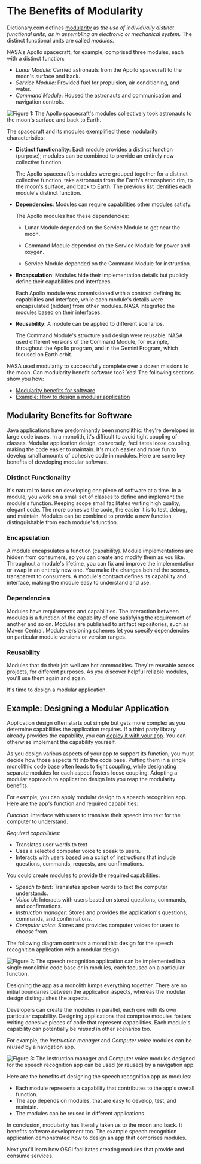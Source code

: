 # The Benefits of Modularity [](id=the-benefits-of-modularity)

Dictionary.com defines 
[modularity](http://www.dictionary.com/browse/modularity)
as *the use of individually distinct functional units, as in assembling an
electronic or mechanical system.* The distinct functional units are called
*modules*.

NASA's Apollo spacecraft, for example, comprised three modules, each with a
distinct function: 

- *Lunar Module*: Carried astronauts from the Apollo spacecraft to the
    moon's surface and back.
- *Service Module*: Provided fuel for propulsion, air conditioning, and
    water. 
- *Command Module*: Housed the astronauts and communication and navigation
    controls. 

![Figure 1: The Apollo spacecraft's modules collectively took astronauts to the moon's surface and back to Earth.](../../images/modularity_apollo_spacecraft_diagram.png)

The spacecraft and its modules exemplified these modularity characteristics: 

-   **Distinct functionality**: Each module provides a distinct function
    (purpose); modules can be combined to provide an entirely new collective function. 

    The Apollo spacecraft's modules were grouped together for a distinct
    collective function: take astronauts from the Earth's atmospheric rim, to
    the moon's surface, and back to Earth. The previous list identifies each
    module's distinct function.

-   **Dependencies**: Modules can require capabilities other modules satisfy. 

    The Apollo modules had these dependencies:

    -   Lunar Module depended on the Service Module to get near the moon.

    -   Command Module depended on the Service Module for power  and oxygen.
 
    -   Service Module depended on the Command Module for instruction.

-   **Encapsulation**: Modules hide their implementation details but publicly
    define their capabilities and interfaces. 

    Each Apollo module was commissioned with a contract defining its
    capabilities and interface, while each module's details were encapsulated
    (hidden) from other modules. NASA integrated the modules based on their
    interfaces. 

-   **Reusability**: A module can be applied to different scenarios.

    The Command Module's structure and design were reusable. NASA used different
    versions of the Command Module, for example,  throughout the Apollo program,
    and in the Gemini Program, which focused on Earth orbit. 

NASA used modularity to successfully complete over a dozen missions to the moon.
Can modularity benefit software too? Yes! The following sections show you how:

- [Modularity benefits for software](#modularity-benefits-for-software)
- [Example: How to design a modular application](#example-designing-a-modular-application)

## Modularity Benefits for Software [](id=modularity-benefits-for-software)

Java applications have predominantly been monolithic: they're developed in large
code bases. In a monolith, it's difficult to avoid tight coupling of classes.
Modular application design, conversely, facilitates loose coupling, making the
code easier to maintain. It's much easier and more fun to develop small amounts
of cohesive code in modules. Here are some key benefits of developing modular
software. 

### Distinct Functionality [](id=distinct-functionality)

It's natural to focus on developing one piece of software at a time. In a
module, you work on a small set of classes to define and implement the module's
function. Keeping scope small facilitates writing high quality, elegant code.
The more cohesive the code, the easier it is to test, debug, and maintain.
Modules can be combined to provide a new function, distinguishable from each
module's function. 

### Encapsulation [](id=encapsulation)

A module encapsulates a function (capability). Module implementations are hidden
from consumers, so you can create and modify them as you like. Throughout a
module's lifetime, you can fix and improve the implementation or swap in an
entirely new one. You make the changes behind the scenes, transparent to
consumers. A module's contract defines its capability and interface, making the
module easy to understand and use.

### Dependencies [](id=dependencies)

Modules have requirements and capabilities. The interaction between modules is a
function of the capability of one satisfying the requirement of another and so
on. Modules are published to artifact repositories, such as Maven Central.
Module versioning schemes let you specify dependencies on particular module
versions or version ranges. 

### Reusability [](id=reusability)

Modules that do their job well are hot commodities. They're reusable across
projects, for different purposes. As you discover helpful reliable modules,
you'll use them again and again. 

It's time to design a modular application. 

## Example: Designing a Modular Application [](id=example-designing-a-modular-application)

Application design often starts out simple but gets more complex as you
determine capabilities the application requires. If a third party library
already provides the capability, you can
[deploy it with your app](/develop/tutorials/-/knowledge_base/7-0/adding-third-party-libraries-to-a-module).
You can otherwise implement the capability yourself. 

As you design various aspects of your app to support its function, you must
decide how those aspects fit into the code base. Putting them in a single
monolithic code base often leads to tight coupling, while designating separate
modules for each aspect fosters loose coupling. Adopting a modular approach to
application design lets you reap the modularity benefits. 

For example, you can apply modular design to a speech recognition app. Here are
the app's function and required capabilities:

*Function*: interface with users to translate their speech into text for the computer to understand. 

*Required capabilities*:
- Translates user words to text 
- Uses a selected computer voice to speak to users. 
- Interacts with users based on a script of instructions that include
    questions, commands, requests, and confirmations. 

You could create modules to provide the required capabilities:

- *Speech to text*: Translates spoken words to text the computer understands. 
- *Voice UI*: Interacts with users based on stored questions, commands, and
    confirmations. 
- *Instruction manager*: Stores and provides the application's questions,
    commands, and confirmations. 
- *Computer voice*: Stores and provides computer voices for users to choose
    from. 

The following diagram contrasts a monolithic design for the speech recognition
application with a modular design.

![Figure 2: The speech recognition application can be implemented in a single monolithic code base or in modules, each focused on a particular function.](../../images/modularity-benefits-application-design-example.png)

Designing the app as a monolith lumps everything together. There are no initial
boundaries between the application aspects, whereas the modular design
distinguishes the aspects. 

Developers can create the modules in parallel, each one with its own particular
capability. Designing applications that comprise modules fosters writing
cohesive pieces of code that represent capabilities. Each module's capability
can potentially be *reused* in other scenarios too. 

For example, the *Instruction manager* and *Computer voice* modules can be
*reused* by a navigation app. 

![Figure 3: The *Instruction manager* and *Computer voice* modules designed for the speech recognition app can be used (or *reused*) by a navigation app.](../../images/modularity-benefits-module-reuse.png)

Here are the benefits of designing the speech recognition app as modules:

- Each module represents a capability that contributes to the app's overall
    function. 
- The app depends on modules, that are easy to develop, test, and maintain. 
- The modules can be reused in different applications. 

In conclusion, modularity has literally taken us to the moon and back. It
benefits software development too. The example speech recognition application
demonstrated how to design an app that comprises modules. 

Next you'll learn how OSGi facilitates creating modules that provide and consume
services.
